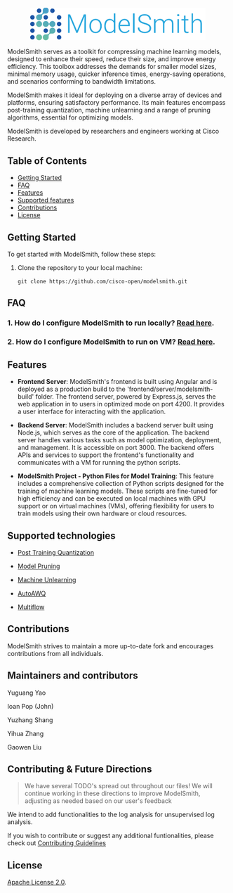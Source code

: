 <p align="center"><img src="docs/modelsmith.svg" alt="modelsmith logo" width="400"/></p>

ModelSmith serves as a toolkit for compressing machine learning models, designed to enhance their speed, reduce their size, and improve energy efficiency. This toolbox addresses the demands for smaller model sizes, minimal memory usage, quicker inference times, energy-saving operations, and scenarios conforming to bandwidth limitations.

ModelSmith makes it ideal for deploying on a diverse array of devices and platforms, ensuring satisfactory performance. Its main features encompass post-training quantization, machine unlearning and a range of pruning algorithms, essential for optimizing models.

ModelSmith is developed by researchers and engineers working at Cisco Research.

## Table of Contents

- [Getting Started](#getting-started)
- [FAQ](#faq)
- [Features](#features)
- [Supported features](#supported-technologies)
- [Contributions](#contributions)
- [License](#license)

## Getting Started

To get started with ModelSmith, follow these steps:

1. Clone the repository to your local machine:

   ```shell
   git clone https://github.com/cisco-open/modelsmith.git
   ```

## FAQ

### 1. How do I configure ModelSmith to run locally? [Read here](docs/configure-the-project-locally.md).

### 2. How do I configure ModelSmith to run on VM? [Read here](docs/configure-modelsmith-on-vm.md).

## Features

- **Frontend Server**: ModelSmith's frontend is built using Angular and is deployed as a production build to the 'frontend/server/modelsmith-build' folder. The frontend server, powered by Express.js, serves the web application in to users in optimized mode on port 4200. It provides a user interface for interacting with the application.

- **Backend Server**: ModelSmith includes a backend server built using Node.js, which serves as the core of the application. The backend server handles various tasks such as model optimization, deployment, and management. It is accessible on port 3000. The backend offers APIs and services to support the frontend's functionality and communicates with a VM for running the python scripts.

- **ModelSmith Project - Python Files for Model Training**: This feature includes a comprehensive collection of Python scripts designed for the training of machine learning models. These scripts are fine-tuned for high efficiency and can be executed on local machines with GPU support or on virtual machines (VMs), offering flexibility for users to train models using their own hardware or cloud resources.

## Supported technologies

- [Post Training Quantization](machine_learning_core/examples_quant)

- [Model Pruning](machine_learning_core/examples_pruning)

- [Machine Unlearning](machine_learning_core/examples_unlearning)

- [AutoAWQ](machine_learning_core/autoawq/)

- [Multiflow](machine_learning_core/multiflow)

## Contributions

ModelSmith strives to maintain a more up-to-date fork and encourages contributions from all individuals.

## Maintainers and contributors

Yuguang Yao

Ioan Pop (John)

Yuzhang Shang

Yihua Zhang

Gaowen Liu

## Contributing & Future Directions

> We have several TODO's spread out throughout our files! We will continue working in these directions to improve ModelSmith, adjusting as needed based on our user's feedback

We intend to add functionalities to the log analysis for unsupervised log analysis.

If you wish to contribute or suggest any additional funtionalities, please check out [Contributing Guidelines](/CONTRIBUTING.md)

## License

[Apache License 2.0](LICENSE).
